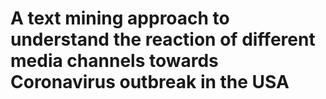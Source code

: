# A text mining approach to understand the reaction of different media channels towards Coronavirus outbreak in the USA